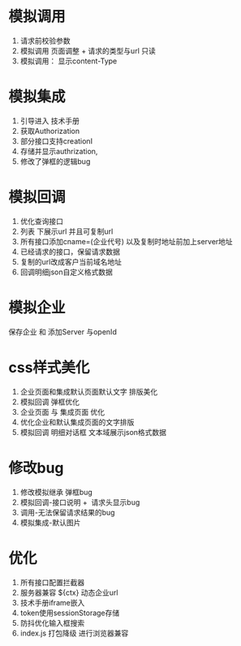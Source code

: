 # 模拟调用
1. 请求前校验参数
2. 模拟调用 页面调整 + 请求的类型与url 只读
3. 模拟调用： 显示content-Type



# 模拟集成
1. 引导进入 技术手册
2. 获取Authorization
3. 部分接口支持creationI
4. 存储并显示authrization,
5. 修改了弹框的逻辑bug



# 模拟回调 
1. 优化查询接口
2. 列表 下展示url 并且可复制url
3. 所有接口添加cname=(企业代号) 以及复制时地址前加上server地址
4. 已经请求的接口，保留请求数据
5. 复制的url改成客户当前域名地址
6. 回调明细json自定义格式数据

# 模拟企业 
保存企业 和 添加Server 与openId



# css样式美化
1. 企业页面和集成默认页面默认文字 排版美化
2. 模拟回调 弹框优化
3. 企业页面 与 集成页面 优化
5. 优化企业和默认集成页面的文字排版
6. 模拟回调 明细对话框 文本域展示json格式数据


# 修改bug
1. 修改模拟继承 弹框bug
2. 模拟回调-接口说明 +  请求头显示bug
3. 调用-无法保留请求结果的bug
4. 模拟集成-默认图片

# 优化

1. 所有接口配置拦截器
2. 服务器兼容 ${ctx} 动态企业url
3. 技术手册iframe嵌入
4. token使用sessionStorage存储
5. 防抖优化输入框搜索
6. index.js 打包降级 进行浏览器兼容